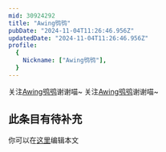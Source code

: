 ```yaml
---
mid: 30924292
title: "Awing鸮鸮"
pubDate: "2024-11-04T11:26:46.956Z"
updatedDate: "2024-11-04T11:26:46.956Z"
profile:
  {
    Nickname: ["Awing鸮鸮"],
  }
---
```


关注[Awing鸮鸮](https://space.bilibili.com/30924292)谢谢喵~ 关注[Awing鸮鸮](https://space.bilibili.com/30924292)谢谢喵~

## 此条目有待补充
你可以在[这里](https://github.com/Yuhanawa/VTuber.ICU/edit/master/src/content/v/Awing鸮鸮/index.md)编辑本文
